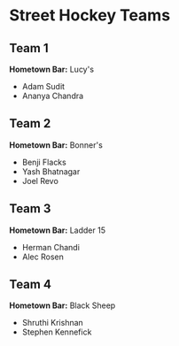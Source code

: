 # Street Hockey Teams

## Team 1
**Hometown Bar:** Lucy's
- Adam Sudit
- Ananya Chandra


## Team 2
**Hometown Bar:** Bonner's
- Benji Flacks
- Yash Bhatnagar
- Joel Revo

## Team 3
**Hometown Bar:** Ladder 15
- Herman Chandi
- Alec Rosen

## Team 4
**Hometown Bar:** Black Sheep
- Shruthi Krishnan
- Stephen Kennefick
